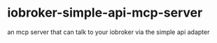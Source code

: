 # iobroker-simple-api-mcp-server
an mcp  server that can talk to your iobroker via the simple api adapter
